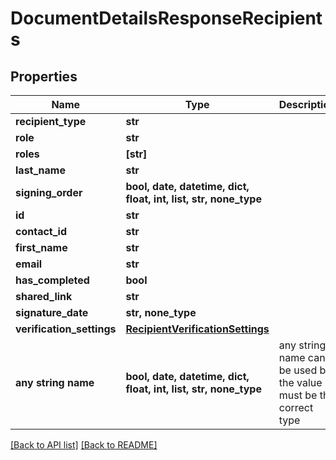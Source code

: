 # DocumentDetailsResponseRecipients


## Properties
Name | Type | Description | Notes
------------ | ------------- | ------------- | -------------
**recipient_type** | **str** |  | [optional] 
**role** | **str** |  | [optional] 
**roles** | **[str]** |  | [optional] 
**last_name** | **str** |  | [optional] 
**signing_order** | **bool, date, datetime, dict, float, int, list, str, none_type** |  | [optional] 
**id** | **str** |  | [optional] 
**contact_id** | **str** |  | [optional] 
**first_name** | **str** |  | [optional] 
**email** | **str** |  | [optional] 
**has_completed** | **bool** |  | [optional] 
**shared_link** | **str** |  | [optional] 
**signature_date** | **str, none_type** |  | [optional] 
**verification_settings** | [**RecipientVerificationSettings**](RecipientVerificationSettings.md) |  | [optional] 
**any string name** | **bool, date, datetime, dict, float, int, list, str, none_type** | any string name can be used but the value must be the correct type | [optional]

[[Back to API list]](../README.md#documentation-for-api-endpoints) [[Back to README]](../README.md)


